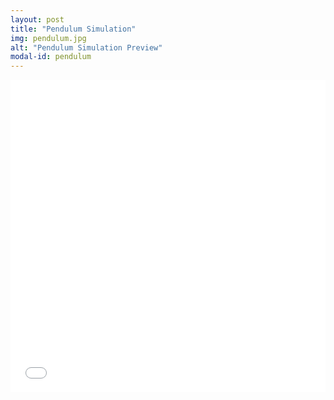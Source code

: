 ```yaml
---
layout: post
title: "Pendulum Simulation"
img: pendulum.jpg
alt: "Pendulum Simulation Preview"
modal-id: pendulum
---
```


<iframe src="/simulations/pendulum.html" width="100%" height="500px" frameborder="0"></iframe>
